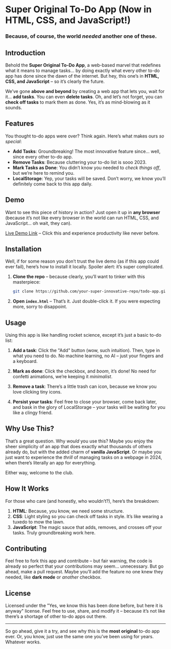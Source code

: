 # Super Original To-Do App (Now in HTML, CSS, and JavaScript!)

### Because, of course, the world *needed* another one of these.

## Introduction

Behold the **Super Original To-Do App**, a web-based marvel that redefines what it means to manage tasks... by doing exactly what every other to-do app has done since the dawn of the internet. But hey, this one’s in **HTML, CSS, and JavaScript** – so it’s clearly the future.

We’ve gone **above and beyond** by creating a web app that lets you, wait for it... **add tasks**. You can even **delete tasks**. Oh, and let’s not forget, you can **check off tasks** to mark them as done. Yes, it’s as mind-blowing as it sounds.

## Features

You thought to-do apps were over? Think again. Here’s what makes ours *so special*:

- **Add Tasks**: Groundbreaking! The most innovative feature since... well, since every other to-do app.
- **Remove Tasks**: Because cluttering your to-do list is sooo 2023.
- **Mark Tasks as Done**: You didn’t know you needed to *check things off*, but we’re here to remind you.
- **LocalStorage**: Yep, your tasks will be saved. Don’t worry, we know you’ll definitely come back to this app daily.

## Demo

Want to see this piece of history in action? Just open it up in **any browser** (because it’s not like every browser in the world can run HTML, CSS, and JavaScript... oh wait, they can).

[Live Demo Link](#) – Click this and experience productivity like never before.

## Installation

Well, if for some reason you don’t trust the live demo (as if this app could ever fail), here’s how to install it locally. Spoiler alert: it’s super complicated.

1. **Clone the repo** – because clearly, you’ll want to tinker with this masterpiece:
    ```bash
    git clone https://github.com/your-super-innovative-repo/todo-app.git
    ```

2. **Open `index.html`** – That’s it. Just double-click it. If you were expecting more, sorry to disappoint.

## Usage

Using this app is like handling rocket science, except it’s just a basic to-do list:

1. **Add a task**: Click the "Add" button (wow, such intuition). Then, type in what you need to do. No machine learning, no AI – just your fingers and a keyboard.
   
2. **Mark as done**: Click the checkbox, and *boom*, it’s done! No need for confetti animations, we’re keeping it *minimalist*.

3. **Remove a task**: There’s a little trash can icon, because we know you love clicking tiny icons.

4. **Persist your tasks**: Feel free to close your browser, come back later, and bask in the glory of LocalStorage – your tasks will be waiting for you like a clingy friend.

## Why Use This?

That’s a great question. Why *would* you use this? Maybe you enjoy the sheer simplicity of an app that does exactly what thousands of others already do, but with the added charm of **vanilla JavaScript**. Or maybe you just want to experience the *thrill* of managing tasks on a webpage in 2024, when there’s literally an app for everything.

Either way, welcome to the club.

## How It Works

For those who care (and honestly, who wouldn’t?), here’s the breakdown:

1. **HTML**: Because, you know, we need some structure.
2. **CSS**: Light styling so you can check off tasks in style. It’s like wearing a tuxedo to mow the lawn.
3. **JavaScript**: The magic sauce that adds, removes, and crosses off your tasks. Truly groundbreaking work here.

## Contributing

Feel free to fork this app and contribute – but fair warning, the code is already so perfect that your contributions may seem... unnecessary. But go ahead, make a pull request. Maybe you’ll add the feature no one knew they needed, like **dark mode** or *another* checkbox.

## License

Licensed under the "Yes, we know this has been done before, but here it is anyway" license. Feel free to use, share, and modify it – because it’s not like there’s a shortage of other to-do apps out there.

---

So go ahead, give it a try, and see why this is the **most original** to-do app ever. Or, you know, just use the same one you’ve been using for years. Whatever works.
